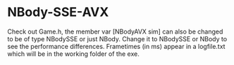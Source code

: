 # NBody-SSE-AVX

Check out Game.h, the member var [NBodyAVX sim] can also be changed to be of type NBodySSE or just NBody.
Change it to NBodySSE or NBody to see the performance differences.
Frametimes (in ms) appear in a logfile.txt which will be in the working folder of the exe.
